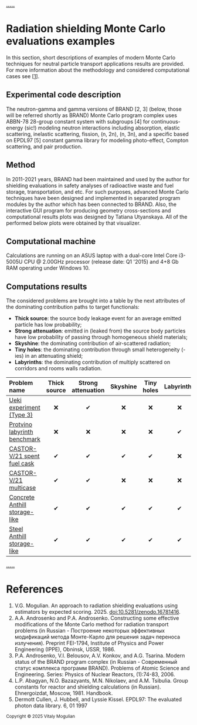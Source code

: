 
[**.....**](index.md)

# Radiation shielding Monte Carlo evaluations examples

In this section, short descriptions of examples of modern Monte Carlo techniques for neutral particle transport applications results are provided. For more information about the methodology and considered computational cases see [[1](https://doi.org/10.5281/zenodo.16781417)].

## Experimental code description
The neutron-gamma and gamma versions of BRAND [2, 3] (below, those will be referred shortly as BRAND) Monte Carlo program complex uses ABBN-78 28-group constant system with subgroups [4] for continuous-energy (sic!) modeling neutron interactions including absorption, elastic scattering, inelastic scattering, fission, (n, 2n), (n, 3n), and a specific based on EPDL97 [5] constant gamma library for modeling photo-effect, Compton scattering, and pair production.

## Method
In 2011-2021 years, BRAND had been maintained and used by the author for shielding evaluations in safety analyses of radioactive waste and fuel storage, transportation, and etc. For such purposes, advanced Monte Carlo techniques have been designed and implemented in separated program modules by the author which has been connected to BRAND.
Also, the interactive GUI program for producing geometry cross-sections and computational results plots was designed by Tatiana Utyanskaya. All of the performed below plots were obtained by that visualizer.

## Computational machine
Calculations are running on an ASUS laptop with a dual-core Intel Core i3-5005U CPU @
2.00GHz processor (release date: Q1 '2015) and 4+8 Gb RAM operating under Windows 10.

## Computations results
The considered problems are brought into a table by the next attributes of the dominating contribution paths to target functionals:
 * **Thick source**: the source body leakage event for an average emitted particle has low probability;
 * **Strong attenuation**: emitted in (leaked from) the source body particles have low probability of passing through homogeneous shield materials;
 * **Skyshine**: the dominating contribution of air-scattered radiation;
 * **Tiny holes**: the dominating contribution through small heterogeneity (-ies) in an attenuating shield;
 * **Labyrinths**: the dominating contribution of multiply scattered on corridors and rooms walls radiation.

| Problem name | Thick source | Strong attenuation | Skyshine | Tiny holes | Labyrinths | Multicase |
| :-- | :--: | :--: | :--: | :--: | :--: | :--: |
| [Ueki experiment (Type 3)](ueki-experiments.md) | ❌ | ✔ | ❌ | ❌ | ❌ | ❌ |
| [Protvino labyrinth benchmark](protvino-labyrinth.md) | ❌ | ❌ | ❌ | ❌ | ✔ | ❌ |
| [CASTOR-V/21 spent fuel cask](castor-v21.md) | ✔ | ✔ | ✔ | ✔ | ❌ | ❌ |
| [CASTOR-V/21 multicase](castor-v21-mult-case.md) | ✔ | ✔ | ❌ | ❌ | ❌ | ✔ |
| [Concrete Anthill storage-like](anthill.md) | ✔ | ✔ | ✔ | ✔ | ✔ | ❌ |
| [Steel Anthill storage-like](anthill-steel.md) | ✔ | ✔ | ✔ | ✔ | ✔ | ❌ |

[**.....**](index.md)

# References
1. V.G. Mogulian. An approach to radiation shielding evaluations using estimators by expected scoring. 2025. [doi:10.5281/zenodo.16781416](https://doi.org/10.5281/zenodo.16781416).
2. A.A. Androsenko and P.A. Androsenko. Constructing some effective modifications of the Monte Carlo
method for radiation transport problems (in Russian - Построение некоторых эффективных модификаций метода Монте-Карло для решения задач переноса излучения). Preprint FEI-1794, Institute of
Physics and Power Engineering (IPPE), Obninsk, USSR, 1986.
3. P.A. Androsenko, V.I. Belousov, A.V. Konkov, and A.G. Tsarina. Modern status of the BRAND
program complex (in Russian - Современный статус комплекса программ BRAND). Problems of Atomic
Science and Engineering. Series: Physics of Nuclear Reactors, (1):74-83, 2006.
4. L.P. Abagyan, N.O. Bazazyants, M.N. Nikolaev, and A.M. Tsibulia. Group constants for reactor
and shielding calculations (in Russian). Ehnergoizdat, Moscow, 1981. Handbook.
5. Dermott Cullen, J. Hubbell, and Lyssie Kissel. EPDL97: The evaluated photon data library. 6, 01
1997


<sub>Copyright &copy; 2025 Vitaly Mogulian</sub>
